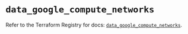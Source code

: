 # `data_google_compute_networks`

Refer to the Terraform Registry for docs: [`data_google_compute_networks`](https://registry.terraform.io/providers/hashicorp/google/5.38.0/docs/data-sources/compute_networks).
